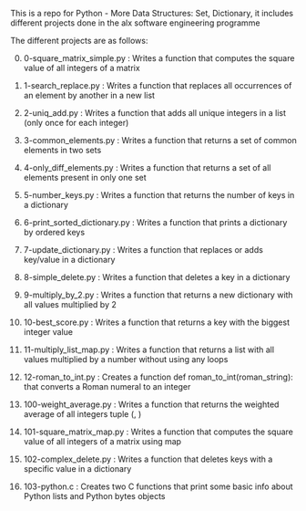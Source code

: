 This is a repo for Python - More Data Structures: Set, Dictionary, it includes different projects done in the alx software engineering programme

The different projects are as follows:

0) 0-square_matrix_simple.py : Writes a function that computes the square value of all integers of a matrix

1) 1-search_replace.py : Writes a function that replaces all occurrences of an element by another in a new list

2) 2-uniq_add.py : Writes a function that adds all unique integers in a list (only once for each integer)

3) 3-common_elements.py : Writes a function that returns a set of common elements in two sets

4) 4-only_diff_elements.py : Writes a function that returns a set of all elements present in only one set

5) 5-number_keys.py : Writes a function that returns the number of keys in a dictionary

6) 6-print_sorted_dictionary.py : Writes a function that prints a dictionary by ordered keys

7) 7-update_dictionary.py : Writes a function that replaces or adds key/value in a dictionary

8) 8-simple_delete.py : Writes a function that deletes a key in a dictionary

9) 9-multiply_by_2.py : Writes a function that returns a new dictionary with all values multiplied by 2

10) 10-best_score.py : Writes a function that returns a key with the biggest integer value

11) 11-multiply_list_map.py : Writes a function that returns a list with all values multiplied by a number without using any loops

12) 12-roman_to_int.py : Creates a function def roman_to_int(roman_string): that converts a Roman numeral to an integer

13) 100-weight_average.py : Writes a function that returns the weighted average of all integers tuple (<score>, <weight>)

14) 101-square_matrix_map.py : Writes a function that computes the square value of all integers of a matrix using map

15) 102-complex_delete.py : Writes a function that deletes keys with a specific value in a dictionary

16) 103-python.c : Creates two C functions that print some basic info about Python lists and Python bytes objects
